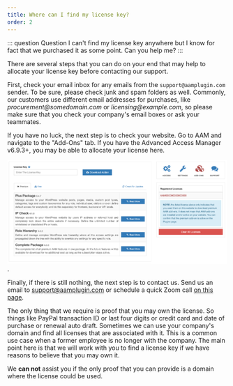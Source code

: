 ```yaml
---
title: Where can I find my license key?
order: 2
---
```


::: question Question
I can't find my license key anywhere but I know for fact that we purchased it as some point. Can you help me?
:::

There are several steps that you can do on your end that may help to allocate your license key before contacting our support.

First, check your email inbox for any emails from the `support@aamplugin.com` sender. To be sure, please check junk and spam folders as well. Commonly, our customers use different email addresses for purchases, like _procurement@somedomain.com_ or _licensing@example.com_, so please make sure that you check your company's email boxes or ask your teammates.

If you have no luck, the next step is to check your website. Go to AAM and navigate to the "Add-Ons" tab. If you have the Advanced Access Manager v6.9.3+, you may be able to allocate your license here.

![License Key Page](./assets/aam-license-page.png).

Finally, if there is still nothing, the next step is to contact us. Send us an email to [support@aamplugin.com](mailto:support@aamplugin.com) or schedule a quick Zoom call [on this page](https://calendly.com/vasyltech/15min).

The only thing that we require is proof that you may own the license. So things like PayPal transaction ID or last four digits or credit card and date of purchase or renewal auto draft. Sometimes we can use your company's domain and find all licenses that are associated with it. This is a common use case when a former employee is no longer with the company. The main point here is that we will work with you to find a license key if we have reasons to believe that you may own it.

We **can not** assist you if the only proof that you can provide is a domain where the license could be used.